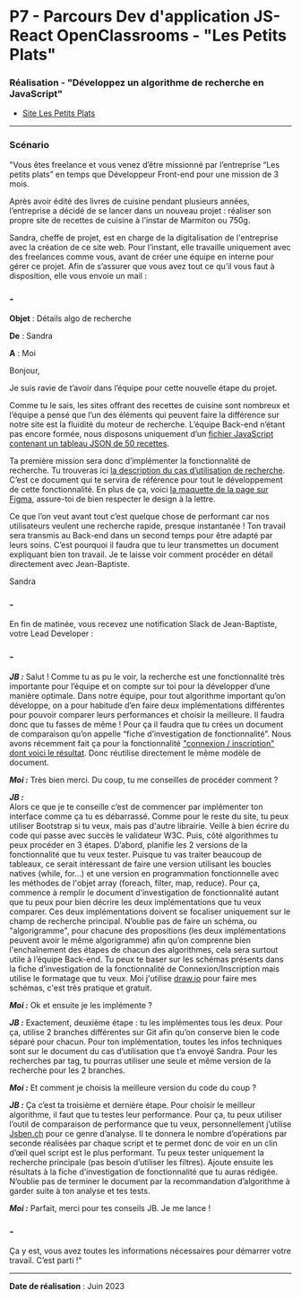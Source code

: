 # P7 - Parcours Dev d'application JS-React OpenClassrooms - "Les Petits Plats"

### Réalisation - "Développez un algorithme de recherche en JavaScript"

- [Site Les Petits Plats](https://barthrachel.github.io/les-petits-plats/)

---

### Scénario

"Vous êtes freelance et vous venez d’être missionné par l’entreprise “Les petits plats” en temps que Développeur Front-end pour une mission de 3 mois.

Après avoir édité des livres de cuisine pendant plusieurs années, l’entreprise a décidé de se lancer dans un nouveau projet : réaliser son propre site de recettes de cuisine à l’instar de Marmiton ou 750g.  

Sandra, cheffe de projet, est en charge de la digitalisation de l'entreprise avec la création de ce site web. Pour l’instant, elle travaille uniquement avec des freelances comme vous, avant de créer une équipe en interne pour gérer ce projet. Afin de s’assurer que vous avez tout ce qu’il vous faut à disposition, elle vous envoie un mail : 

### - 
**Objet** : Détails algo de recherche

**De** : Sandra

**A** : Moi

Bonjour, 

Je suis ravie de t’avoir dans l’équipe pour cette nouvelle étape du projet. 

Comme tu le sais, les sites offrant des recettes de cuisine sont nombreux et l’équipe a pensé que l’un des éléments qui peuvent faire la différence sur notre site est la fluidité du moteur de recherche. L’équipe Back-end n’étant pas encore formée, nous disposons uniquement d’un [fichier JavaScript contenant un tableau JSON de 50 recettes](https://github.com/OpenClassrooms-Student-Center/P11-front-end-search-engine). 

Ta première mission sera donc d’implémenter la fonctionnalité de recherche. Tu trouveras ici [la description du cas d’utilisation de recherche](https://s3-eu-west-1.amazonaws.com/course.oc-static.com/projects/Front-End+V2/P6+Algorithms/Cas+d%E2%80%99utilisation+%2303+Filtrer+les+recettes+dans+l%E2%80%99interface+utilisateur.pdf). C’est ce document qui te servira de référence pour tout le développement de cette fonctionnalité. En plus de ça, voici [la maquette de la page sur Figma](https://www.figma.com/file/xqeE1ZKlHUWi2Efo8r73NK), assure-toi de bien respecter le design à la lettre. 

Ce que l’on veut avant tout c’est quelque chose de performant car nos utilisateurs veulent une recherche rapide, presque instantanée ! Ton travail sera transmis au Back-end dans un second temps pour être adapté par leurs soins. C’est pourquoi il faudra que tu leur transmettes un document expliquant bien ton travail. Je te laisse voir comment procéder en détail directement avec Jean-Baptiste.

Sandra

### -
En fin de matinée, vous recevez une notification Slack de Jean-Baptiste, votre Lead Developer : 

### -
***JB :*** Salut ! Comme tu as pu le voir, la recherche est une fonctionnalité très importante pour l’équipe et on compte sur toi pour la développer d’une manière optimale. 
Dans notre équipe, pour tout algorithme important qu’on développe, on a pour habitude d’en faire deux implémentations différentes pour pouvoir comparer leurs performances et choisir la meilleure. Il faudra donc que tu fasses de même ! Pour ça il faudra que tu crées un document de comparaison qu’on appelle “fiche d’investigation de fonctionnalité”. Nous avons récemment fait ça pour la fonctionnalité ["connexion / inscription" dont voici le résultat](https://s3-eu-west-1.amazonaws.com/course.oc-static.com/projects/Front-End+V2/P6+Algorithms/Fiche+d%E2%80%99investigation+fonctionnalite%CC%81.pdf). Donc réutilise directement le même modèle de document.

***Moi :*** Très bien merci. Du coup, tu me conseilles de procéder comment ?

***JB :*** 	
Alors ce que je te conseille c’est de commencer par implémenter ton interface comme ça tu es débarrassé. Comme pour le reste du site, tu peux utiliser Bootstrap si tu veux, mais pas d'autre librairie. Veille à bien écrire du code qui passe avec succès le validateur W3C.
Puis, côté algorithmes tu peux procéder en 3 étapes.
D’abord, planifie les 2 versions de la fonctionnalité que tu veux tester. Puisque tu vas traiter beaucoup de tableaux, ce serait intéressant de faire une version utilisant les boucles natives (while, for...) et une version en programmation fonctionnelle avec les méthodes de l'objet array (foreach, filter, map, reduce). Pour ça, commence à remplir le document d’investigation de fonctionnalité autant que tu peux pour bien décrire les deux implémentations que tu veux comparer.
Ces deux implémentations doivent se focaliser uniquement sur le champ de recherche principal.
N’oublie pas de faire un schéma, ou "algorigramme", pour chacune des propositions (les deux implémentations peuvent avoir le même algorigramme) afin qu’on comprenne bien l'enchaînement des étapes de chacun des algorithmes, cela sera surtout utile à l’équipe Back-end. Tu peux te baser sur les schémas présents dans la fiche d’investigation de la fonctionnalité de Connexion/Inscription mais utilise le formatage que tu veux. Moi j'utilise [draw.io](https://app.diagrams.net/) pour faire mes schémas, c'est très pratique et gratuit.

***Moi :*** Ok et ensuite je les implémente ?

***JB :*** Exactement, deuxième étape : tu les implémentes tous les deux. Pour ça, utilise 2 branches différentes sur Git afin qu’on conserve bien le code séparé pour chacun. Pour ton implémentation, toutes les infos techniques sont sur le document du cas d’utilisation que t’a envoyé Sandra. Pour les recherches par tag, tu pourras utiliser une seule et même version de la recherche pour les 2 branches.

***Moi :*** Et comment je choisis la meilleure version du code du coup ?

***JB :*** Ça c’est ta troisième et dernière étape. Pour choisir le meilleur algorithme, il faut que tu testes leur performance. Pour ça, tu peux utiliser l’outil de comparaison de performance que tu veux, personnellement j’utilise [Jsben.ch](https://jsben.ch/) pour ce genre d’analyse. Il te donnera le nombre d’opérations par seconde réalisées par chaque script et te permet donc de voir en un clin d’œil quel script est le plus performant. Tu peux tester uniquement la recherche principale (pas besoin d’utiliser les filtres). Ajoute ensuite les résultats à la fiche d’investigation de fonctionnalité que tu auras rédigée. N’oublie pas de terminer le document par la recommandation d’algorithme à garder suite à ton analyse et tes tests.

***Moi :*** Parfait, merci pour tes conseils JB. Je me lance !
### -

Ça y est, vous avez toutes les informations nécessaires pour démarrer votre travail. C’est parti !"

---

**Date de réalisation** : Juin 2023

